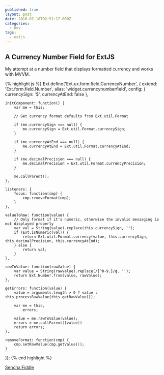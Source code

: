 ```yaml
---
published: true
layout: post
date: 2016-07-18T02:51:17.000Z
categories:
  - Dev
tags:
  - extjs
---
```

## A Currency Number Field for ExtJS

My attempt at a number field that displays formatted currency and works with MVVM.

{% highlight js %}
Ext.define('Ext.ux.form.field.CurrencyNumber', {
    extend: 'Ext.form.field.Number',
    alias: 'widget.currencynumberfield',
    config: {
        currencySign: '$',
        currencyAtEnd: false
    },

    initComponent: function() {
        var me = this;

        // Get currency format defaults from Ext.util.Format

        if (me.currencySign === null) {
            me.currencySign = Ext.util.Format.currencySign;
        }

        if (me.currencyAtEnd === null) {
            me.currencyAtEnd = Ext.util.Format.currencyAtEnd;
        }

        if (me.decimalPrecision === null) {
            me.decimalPrecision = Ext.util.Format.currencyPrecision;
        }

        me.callParent();
    },

    listeners: {
        focus: function(cmp) {
            cmp.removeFormat(cmp);
        }
    },

    valueToRaw: function(value) {
        // Only format if it's numeric, otherwise the invalid messaging is not displayed properly
        var val = String(value).replace(this.currencySign, '');
        if (Ext.isNumeric(val)) {
            return Ext.util.Format.currency(value, this.currencySign, this.decimalPrecision, this.currencyAtEnd);
        } else {
            return val;
        }
    },

    rawToValue: function(rawValue) {
        var value = String(rawValue).replace(/[^0-9.]/g, '');
        return Ext.Number.from(value, rawValue);
    },

    getErrors: function(value) {
        value = arguments.length > 0 ? value : this.processRawValue(this.getRawValue());

        var me = this,
            errors;

        value = me.rawToValue(value);
        errors = me.callParent([value])
        return errors;
    },

    removeFormat: function(cmp) {
        cmp.setRawValue(cmp.getValue());
    }
});
{% end highlight %}

[Sencha Fiddle](https://fiddle.sencha.com/#fiddle/1dpn)
